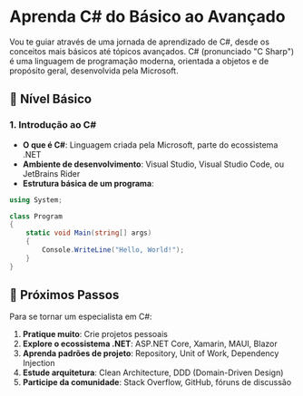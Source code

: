 # Aprenda C# do Básico ao Avançado

Vou te guiar através de uma jornada de aprendizado de C#, desde os conceitos mais básicos até tópicos avançados. C# (pronunciado "C Sharp") é uma linguagem de programação moderna, orientada a objetos e de propósito geral, desenvolvida pela Microsoft.

## 📌 Nível Básico

### 1. Introdução ao C#
- **O que é C#**: Linguagem criada pela Microsoft, parte do ecossistema .NET
- **Ambiente de desenvolvimento**: Visual Studio, Visual Studio Code, ou JetBrains Rider
- **Estrutura básica de um programa**:

```csharp
using System;

class Program
{
    static void Main(string[] args)
    {
        Console.WriteLine("Hello, World!");
    }
}
```

## 🚀 Próximos Passos

Para se tornar um especialista em C#:

1. **Pratique muito**: Crie projetos pessoais
2. **Explore o ecossistema .NET**: ASP.NET Core, Xamarin, MAUI, Blazor
3. **Aprenda padrões de projeto**: Repository, Unit of Work, Dependency Injection
4. **Estude arquitetura**: Clean Architecture, DDD (Domain-Driven Design)
5. **Participe da comunidade**: Stack Overflow, GitHub, fóruns de discussão

